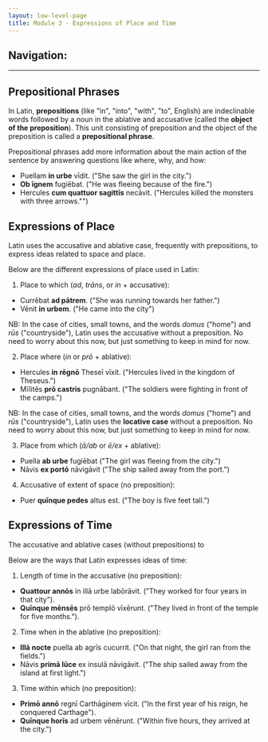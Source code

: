 ```yaml
---
layout: low-level-page
title: Module 3 - Expressions of Place and Time
---
```


## Navigation:

***

## Prepositional Phrases

In Latin, **prepositions** (like "in", "into", "with", "to", English) are indeclinable words followed by a noun in the ablative and accusative (called the **object of the preposition**). This unit consisting of preposition and the object of the preposition is called a **prepositional phrase**.

Prepositional phrases add more information about the main action of the sentence by answering questions like where, why, and how:

* Puellam **in urbe** vīdit. ("She saw the girl in the city.")
* **Ob īgnem** fugiēbat. ("He was fleeing because of the fire.")
* Hercules **cum quattuor sagittīs** necāvit. ("Hercules killed the monsters with three arrows."")

## Expressions of Place

Latin uses the accusative and ablative case, frequently with prepositions, to express ideas related to space and place.

Below are the different expressions of place used in Latin:

1) Place to which (*ad*, *trāns*, or *in* + accusative):
 - Currēbat **ad pātrem**. ("She was running towards her father.")
 - Vēnit **in urbem**. ("He came into the city")

NB: In the case of cities, small towns, and the words *domus* ("home") and *rūs* ("countryside"), Latin uses the accusative without a preposition. No need to worry about this now, but just something to keep in mind for now.

2) Place where (*in* or *prō* + ablative):
* Hercules **in rēgnō** Theseī vīxit. ("Hercules lived in the kingdom of Theseus.")
* Mīlitēs **prō castris** pugnābant. ("The soldiers were fighting in front of the camps.")

NB: In the case of cities, small towns, and the words *domus* ("home") and *rūs* ("countryside"), Latin uses the **locative case** without a preposition. No need to worry about this now, but just something to keep in mind for now.

3) Place from which (*ā/ab* or *ē/ex* + ablative):
* Puella **ab urbe** fugiēbat ("The girl was fleeing from the city.")
* Nāvis **ex portō** nāvigāvit ("The ship sailed away from the port.")

4) Accusative of extent of space (no preposition):
* Puer **quīnque pedes** altus est. ("The boy is five feet tall.")

## Expressions of Time

The accusative and ablative cases (without prepositions) to

Below are the ways that Latin expresses ideas of time:

1) Length of time in the accusative (no preposition):
* **Quattour annōs** in illā urbe labōrāvit. ("They worked for four years in that city").
* **Quīnque mēnsēs** prō templō vīxērunt. ("They lived in front of the temple for five months.").

2) Time when in the ablative (no preposition):
* **Illā nocte** puella ab agrīs cucurrit. ("On that night, the girl ran from the fields.")
* Nāvis **primā lūce** ex insulā nāvigāvit. ("The ship sailed away from the island at first light.")

3) Time within which (no preposition):
* **Primō annō** regnī Carthāginem vīcit. ("In the first year of his reign, he conquered Carthage").
* **Quīnque horīs** ad urbem vēnērunt. ("Within five hours, they arrived at the city.")
